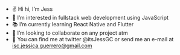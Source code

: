 - ✌ Hi hi, I’m Jess
- 👀 I’m interested in fullstack web development using JavaScript
- 📚 I’m currently learning React Native and Flutter
- 📌 I’m looking to collaborate on any project atm
- 🚀 You can find me at twitter @itsJessGC or send me an e-mail at isc.jessica.guerrero@gmail.com

<!---
itsJessGC/itsJessGC is a ✨ special ✨ repository because its `README.md` (this file) appears on your GitHub profile.
You can click the Preview link to take a look at your changes.
--->
